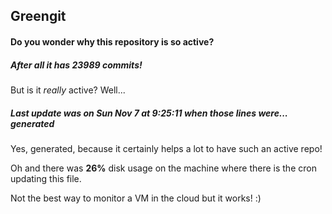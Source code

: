 ## Greengit

#### Do you wonder why this repository is so active?

##### After all it has 23989 commits!

But is it *really* active? Well...

##### Last update was on Sun Nov 7 at 9:25:11 when those lines were... generated

Yes, generated, because it certainly helps a lot to have such an active repo!

Oh and there was **26%** disk usage on the machine
where there is the cron updating this file.

Not the best way to monitor a VM in the cloud but it works! :)
